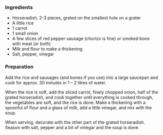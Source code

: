 
### Ingredients
- Horseradish, 2-3 pieces, grated on the smallest hole on a grater
- A little rice
- 1 carrot
- 1 small onion
- A few slices of red pepper sausage (chorizo is fine) or smoked bone with meat (or both)
- Milk and flour to make a thickening
- Salt, pepper, vinegar

### Preparation
Add the rice and sausages (and bones if you use) into a large saucepan and cook for approx. 30 minutes in 1 – 2 litres of water.

 When the rice is soft, add the sliced carrot, finely chopped onion, half of the grated horseradish, and cook together until everything is cooked through, the vegetables are soft, and the rice is done. Make a thickening with a spoonful of flour and a glass of milk, add a little vinegar, and mix with the soup.

 When serving, decorate with the other part of the grated horseradish. Season with salt, pepper and a bit of vinegar and the soup is done.

 